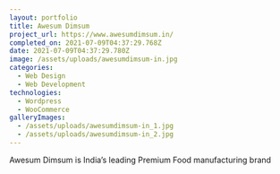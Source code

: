 ```yaml
---
layout: portfolio
title: Awesum Dimsum
project_url: https://www.awesumdimsum.in/
completed_on: 2021-07-09T04:37:29.768Z
date: 2021-07-09T04:37:29.780Z
image: /assets/uploads/awesumdimsum-in.jpg
categories:
  - Web Design
  - Web Development
technologies:
  - Wordpress
  - WooCommerce
galleryImages:
  - /assets/uploads/awesumdimsum-in_1.jpg
  - /assets/uploads/awesumdimsum-in_2.jpg
---
```

Awesum Dimsum is India’s leading Premium Food manufacturing brand